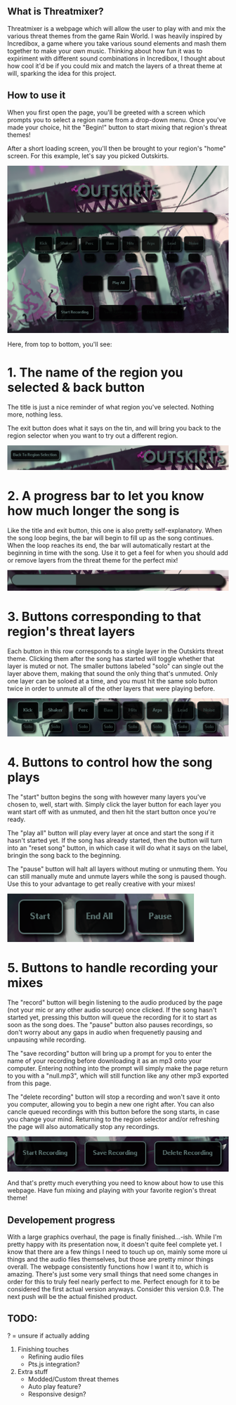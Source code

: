 ## What is Threatmixer?

Threatmixer is a webpage which will allow the user to play with and mix the various threat themes from the game Rain World. I was heavily inspired by Incredibox, a game where you take various sound elements and mash them together to make your own music. Thinking about how fun it was to expiriment with different sound combinations in Incredibox, I thought about how cool it'd be if you could mix and match the layers of a threat theme at will, sparking the idea for this project.

## How to use it

When you first open the page, you'll be greeted with a screen which prompts you to select a region name from a drop-down menu. Once you've made your choice, hit the "Begin!" button to start mixing that region's threat themes! 

After a short loading screen, you'll then be brought to your region's "home" screen. For this example, let's say you picked Outskirts.

![Whole Layer Screen](assets/images/misc/example_1.png)

Here, from top to bottom, you'll see:
# 1. The name of the region you selected & back button

The title is just a nice reminder of what region you've selected. Nothing more, nothing less.

The exit button does what it says on the tin, and will bring you back to the region selector when you want to try out a different region.

![Title and Exit](assets/images/misc/example_2.png)

# 2. A progress bar to let you know how much longer the song is

Like the title and exit button, this one is also pretty self-explanatory. When the song loop begins, the bar will begin to fill up as the song continues. When the loop reaches its end, the bar will automatically restart at the beginning in time with the song. Use it to get a feel for when you should add or remove layers from the threat theme for the perfect mix!

![Progress Bar](assets/images/misc/example_3.png)

# 3. Buttons corresponding to that region's threat layers

Each button in this row corresponds to a single layer in the Outskirts threat theme. Clicking them after the song has started will toggle whether that layer is muted or not. The smaller buttons labeled "solo" can single out the layer above them, making that sound the only thing that's unmuted. Only one layer can be soloed at a time, and you must hit the same solo button twice in order to unmute all of the other layers that were playing before.

![Layer Buttons](assets/images/misc/example_4.png)

# 4. Buttons to control how the song plays

The "start" button begins the song with however many layers you've chosen to, well, start with. Simply click the layer button for each layer you want start off with as unmuted, and then hit the start button once you're ready. 

The "play all" button will play every layer at once and start the song if it hasn't started yet. If the song has already started, then the button will turn into an "reset song" button, in which case it will do what it says on the label, bringin the song back to the beginning.

The "pause" button will halt all layers without muting or unmuting them. You can still manually mute and unmute layers while the song is paused though. Use this to your advantage to get really creative with your mixes!

![Layer Buttons](assets/images/misc/example_5.png)

# 5. Buttons to handle recording your mixes

The "record" button will begin listening to the audio produced by the page (not your mic or any other audio source) once clicked. If the song hasn't started yet, pressing this button will queue the recording for it to start as soon as the song does. The "pause" button also pauses recordings, so don't worry about any gaps in audio when frequenetly pausing and unpausing while recording.

The "save recording" button will bring up a prompt for you to enter the name of your recording before downloading it as an mp3 onto your computer. Entering nothing into the prompt will simply make the page return to you with a "null.mp3", which will still function like any other mp3 exported from this page.

The "delete recording" button will stop a recording and won't save it onto you computer, allowing you to begin a new one right after. You can also cancle queued recordings with this button before the song starts, in case you change your mind. Returning to the region selector and/or refreshing the page will also automatically stop any recordings.

![Layer Buttons](assets/images/misc/example_6.png)

And that's pretty much everything you need to know about how to use this webpage. Have fun mixing and playing with your favorite region's threat theme!

## Developement progress

With a large graphics overhaul, the page is finally finished...-ish. While I'm pretty happy with its presentation now, it doesn't quite feel complete yet. I know that there are a few things I need to touch up on, mainly some more ui things and the audio files themselves, but those are pretty minor things overall. The webpage consistently functions how I want it to, which is amazing. There's just some very small things that need some changes in order for this to truly feel nearly perfect to me. Perfect enough for it to be considered the first actual version anyways. Consider this version 0.9. The next push will be the actual finished product.

## TODO:

? = unsure if actually adding

1. Finishing touches
    - Refining audio files
    - Pts.js integration?
2. Extra stuff
    - Modded/Custom threat themes
    - Auto play feature?
    - Responsive design?
